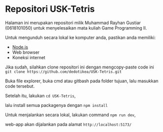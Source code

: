 # Repositori USK-Tetris

Halaman ini merupakan repositori milik Muhammad Rayhan Gustiar (0618101050) untuk menyelesaikan mata kuliah Game Programming II.

Untuk mengunduh secara lokal ke komputer anda, pastikan anda memiliki:

 - [Node.js](https://nodejs.org/en)
 - Web browser
 - Koneksi internet
 
 Jika sudah, silahkan clone repositori ini dengan mengcopy-paste code ini 
 `git clone https://github.com/dedotikea/USK-Tetris.git`

Buka file explorer, buka cmd atau gitbash pada folder tujuan, lalu masukkan code tersebut.

Setelah itu, lakukan `cd USK-Tetris`, 

lalu install semua packagenya dengan `npm install`

Untuk menjalankan secara lokal, lakukan command 
`npm run dev`, 

web-app akan dijalankan pada alamat 
`http://localhost:5173/`
